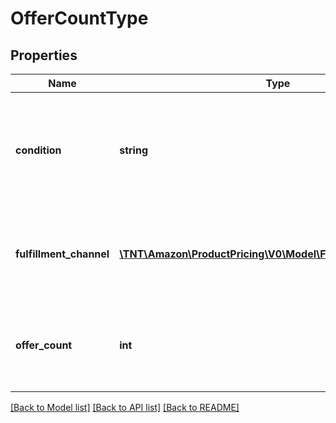 # OfferCountType

## Properties
Name | Type | Description | Notes
------------ | ------------- | ------------- | -------------
**condition** | **string** | Indicates the condition of the item. For example: New, Used, Collectible, Refurbished, or Club. | [optional] 
**fulfillment_channel** | [**\TNT\Amazon\ProductPricing\V0\Model\FulfillmentChannelType**](FulfillmentChannelType.md) | Indicates whether the item is fulfilled by Amazon or by the seller. | [optional] 
**offer_count** | **int** | The number of offers in a fulfillment channel that meet a specific condition. | [optional] 

[[Back to Model list]](../README.md#documentation-for-models) [[Back to API list]](../README.md#documentation-for-api-endpoints) [[Back to README]](../README.md)


